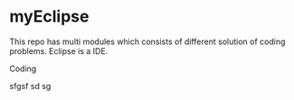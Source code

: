 # myEclipse
This repo has multi modules which consists of different solution of coding problems.
Eclipse is a IDE.

Coding


sfgsf
sd
sg
